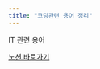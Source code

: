 ```yaml
---
title: "코딩관련 용어 정리"
---
```


IT 관련 용어

[노션 바로가기](https://www.notion.so/2420ce46790449e09da892803f30c239?v=2766780e57804c5da658cc03c128384b)